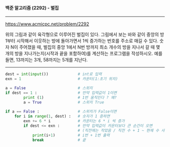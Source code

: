 #### 백준 알고리즘 (2292) - 벌집

---

https://www.acmicpc.net/problem/2292

위의 그림과 같이 육각형으로 이루어진 벌집이 있다. 그림에서 보는 바와 같이 중앙의 방 1부터 시작해서 이웃하는 방에 돌아가면서 1씩 증가하는 번호를 주소로 매길 수 있다. 숫자 N이 주어졌을 때, 벌집의 중앙 1에서 N번 방까지 최소 개수의 방을 지나서 갈 때 몇 개의 방을 지나가는지(시작과 끝을 포함하여)를 계산하는 프로그램을 작성하시오. 예를 들면, 13까지는 3개, 58까지는 5개를 지난다.

---



```python
dest = int(input())             # int로 입력
exn = 1                         # 카운터(1:초기 위치)

a = False                       # 스위치
if dest == 1 :                  # 만약 입력값이 1이면
        print (1)               # 1번 움직인다 ? 왜?
        a = True                # 스위치 True
        
if a == False :                 # 스위치가 False이면
    for i in range(1, dest) :   # 숫자가 1 증하면
        exn += 6 * i            # 카운터는 6 * i 씩 증가
        if dest <= exn :        # 만약 입력값이 카운터보다 큰 순간이 오면
                                # (직전에는 작았음 / 직전 수 + 1 ~ 현재 수 사이 위치 )
            print(i+1)          # i번 + 1번 출력
            break               # 끝
```


